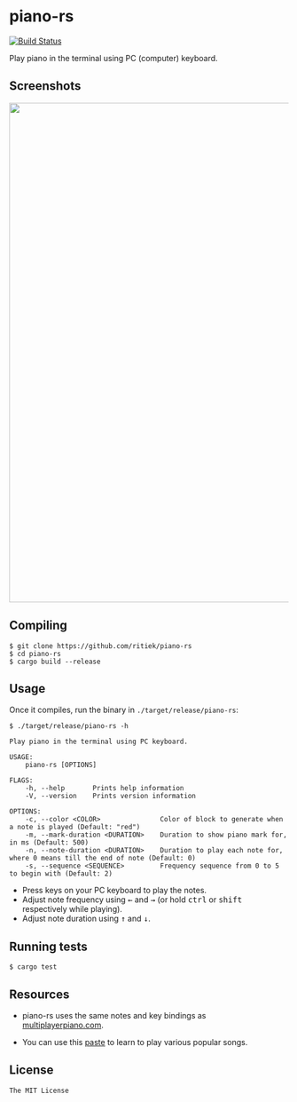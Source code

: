 # piano-rs

[![Build Status](https://travis-ci.org/ritiek/piano-rs.svg?branch=master)](https://travis-ci.org/ritiek/piano-rs)

Play piano in the terminal using PC (computer) keyboard.

## Screenshots

<img src="http://i.imgur.com/33s2XDW.png" width="900">

## Compiling

```
$ git clone https://github.com/ritiek/piano-rs
$ cd piano-rs
$ cargo build --release
```
## Usage

Once it compiles, run the binary in `./target/release/piano-rs`:

```
$ ./target/release/piano-rs -h

Play piano in the terminal using PC keyboard.

USAGE:
    piano-rs [OPTIONS]

FLAGS:
    -h, --help       Prints help information
    -V, --version    Prints version information

OPTIONS:
    -c, --color <COLOR>               Color of block to generate when a note is played (Default: "red")
    -m, --mark-duration <DURATION>    Duration to show piano mark for, in ms (Default: 500)
    -n, --note-duration <DURATION>    Duration to play each note for, where 0 means till the end of note (Default: 0)
    -s, --sequence <SEQUENCE>         Frequency sequence from 0 to 5 to begin with (Default: 2)
```

- Press keys on your PC keyboard to play the notes.
- Adjust note frequency using <kbd>←</kbd> and <kbd>→</kbd> (or hold <kbd>ctrl</kbd> or <kbd>shift</kbd> respectively while playing).
- Adjust note duration using <kbd>↑</kbd> and <kbd>↓</kbd>.

## Running tests

```
$ cargo test
```

## Resources

- piano-rs uses the same notes and key bindings as [multiplayerpiano.com](http://multiplayerpiano.com).

- You can use this [paste](https://pastebin.com/CX1ew0uB) to learn to play various popular songs.

## License

`The MIT License`
